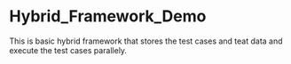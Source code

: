 # Hybrid_Framework_Demo

This is basic hybrid framework that stores the test cases and teat data and execute the test cases parallely.
